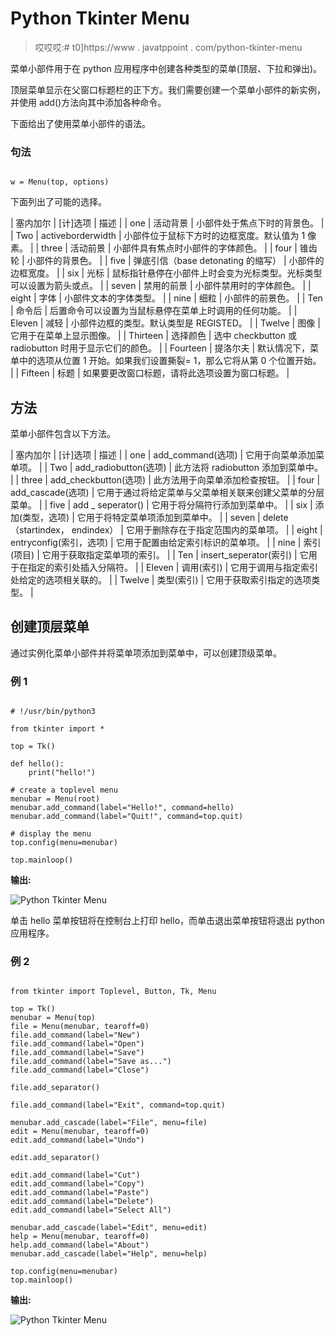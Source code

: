 # Python Tkinter Menu

> 哎哎哎:# t0]https://www . javatppoint . com/python-tkinter-menu

菜单小部件用于在 python 应用程序中创建各种类型的菜单(顶层、下拉和弹出)。

顶层菜单显示在父窗口标题栏的正下方。我们需要创建一个菜单小部件的新实例，并使用 add()方法向其中添加各种命令。

下面给出了使用菜单小部件的语法。

### 句法

```

w = Menu(top, options) 

```

下面列出了可能的选择。

| 塞内加尔 | [计]选项 | 描述 |
| one | 活动背景 | 小部件处于焦点下时的背景色。 |
| Two | activeborderwidth | 小部件位于鼠标下方时的边框宽度。默认值为 1 像素。 |
| three | 活动前景 | 小部件具有焦点时小部件的字体颜色。 |
| four | 锥齿轮 | 小部件的背景色。 |
| five | 弹底引信（base detonating 的缩写） | 小部件的边框宽度。 |
| six | 光标 | 鼠标指针悬停在小部件上时会变为光标类型。光标类型可以设置为箭头或点。 |
| seven | 禁用的前景 | 小部件禁用时的字体颜色。 |
| eight | 字体 | 小部件文本的字体类型。 |
| nine | 细粒 | 小部件的前景色。 |
| Ten | 命令后 | 后置命令可以设置为当鼠标悬停在菜单上时调用的任何功能。 |
| Eleven | 减轻 | 小部件边框的类型。默认类型是 REGISTED。 |
| Twelve | 图像 | 它用于在菜单上显示图像。 |
| Thirteen | 选择颜色 | 选中 checkbutton 或 radiobutton 时用于显示它们的颜色。 |
| Fourteen | 提洛尔夫 | 默认情况下，菜单中的选项从位置 1 开始。如果我们设置撕裂= 1，那么它将从第 0 个位置开始。 |
| Fifteen | 标题 | 如果要更改窗口标题，请将此选项设置为窗口标题。 |

## 方法

菜单小部件包含以下方法。

| 塞内加尔 | [计]选项 | 描述 |
| one | add_command(选项) | 它用于向菜单添加菜单项。 |
| Two | add_radiobutton(选项) | 此方法将 radiobutton 添加到菜单中。 |
| three | add_checkbutton(选项) | 此方法用于向菜单添加检查按钮。 |
| four | add_cascade(选项) | 它用于通过将给定菜单与父菜单相关联来创建父菜单的分层菜单。 |
| five | add _ seperator() | 它用于将分隔符行添加到菜单中。 |
| six | 添加(类型，选项) | 它用于将特定菜单项添加到菜单中。 |
| seven | delete（startindex， endindex） | 它用于删除存在于指定范围内的菜单项。 |
| eight | entryconfig(索引，选项) | 它用于配置由给定索引标识的菜单项。 |
| nine | 索引(项目) | 它用于获取指定菜单项的索引。 |
| Ten | insert_seperator(索引) | 它用于在指定的索引处插入分隔符。 |
| Eleven | 调用(索引) | 它用于调用与指定索引处给定的选项相关联的。 |
| Twelve | 类型(索引) | 它用于获取索引指定的选项类型。 |

## 创建顶层菜单

通过实例化菜单小部件并将菜单项添加到菜单中，可以创建顶级菜单。

### 例 1

```

# !/usr/bin/python3

from tkinter import *

top = Tk()

def hello():
    print("hello!")

# create a toplevel menu
menubar = Menu(root)
menubar.add_command(label="Hello!", command=hello)
menubar.add_command(label="Quit!", command=top.quit)

# display the menu
top.config(menu=menubar)

top.mainloop()

```

**输出:**

![Python Tkinter Menu](img/5560a4c1a20d0fd108ae974f8df88939.png)

单击 hello 菜单按钮将在控制台上打印 hello，而单击退出菜单按钮将退出 python 应用程序。

### 例 2

```

from tkinter import Toplevel, Button, Tk, Menu

top = Tk()
menubar = Menu(top)
file = Menu(menubar, tearoff=0)
file.add_command(label="New")
file.add_command(label="Open")
file.add_command(label="Save")
file.add_command(label="Save as...")
file.add_command(label="Close")

file.add_separator()

file.add_command(label="Exit", command=top.quit)

menubar.add_cascade(label="File", menu=file)
edit = Menu(menubar, tearoff=0)
edit.add_command(label="Undo")

edit.add_separator()

edit.add_command(label="Cut")
edit.add_command(label="Copy")
edit.add_command(label="Paste")
edit.add_command(label="Delete")
edit.add_command(label="Select All")

menubar.add_cascade(label="Edit", menu=edit)
help = Menu(menubar, tearoff=0)
help.add_command(label="About")
menubar.add_cascade(label="Help", menu=help)

top.config(menu=menubar)
top.mainloop()

```

**输出:**

![Python Tkinter Menu](img/bd9e6ad41e5ca6db5ba1f0a0691c6591.png)
